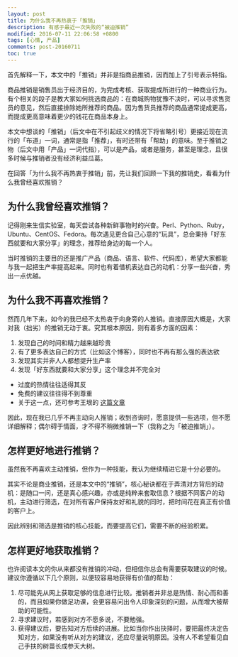 ```yaml
---
layout: post
title: 为什么我不再热衷于「推销」
description: 有感于最近一次失败的“被迫推销”
modified: 2016-07-11 22:06:58 +0800
tags: [心情, 产品]
comments: post-20160711
toc: true
---
```


首先解释一下，本文中的「推销」并非是指商品推销，因而加上了引号表示特指。

商品推销是销售员出于经济目的，为完成考核、获取提成所进行的一种商业行为。有个相关的段子是教大家如何挑选商品的：在商城购物犹豫不决时，可以寻求售货员的意见，然后直接排除她所推荐的商品。因为售货员推荐的商品通常提成更高，而提成更高意味着更少的钱花在商品本身上。

本文中想谈的「推销」（后文中在不引起歧义的情况下将省略引号）更接近现在流行的「布道」一词，通常是指「推荐」，有时还带有「帮助」的意味。至于推销之物（后文中用「产品」一词代指），可以是产品，或者是服务，甚至是理念，且很多时候与推销者没有经济利益瓜葛。

在回答「为什么我不再热衷于推销」前，先让我们回顾一下我的推销史，看看为什么我曾经喜欢推销？

## 为什么我曾经喜欢推销？

记得刚来生信实验室，每天尝试各种新鲜事物时的兴奋。Perl、Python、Ruby，Ubuntu、CentOS、Fedora。每次遇见更合自己心意的“玩具”，总会秉持「好东西就要和大家分享」的理念，推荐给身边的每一个人。

当时推销的主要目的还是推广产品（商品、语言、软件、代码库），希望大家都能与我一起把生产率提高起来。同时也有着借机表达自己的动机：分享一些兴奋，秀出一点优越。

## 为什么我不再喜欢推销？

然而几年下来，如今的我已经不太热衷于向身旁的人推销。直接原因大概是，大家对我（拙劣）的推销无动于衷。究其根本原因，则有着多方面的因素：

1. 发现自己的时间和精力越来越珍贵
2. 有了更多表达自己的方式（比如这个博客），同时也不再有那么强的表达欲
3. 发现其实并非人人都想提升生产率
4. 发现「好东西就要和大家分享」这个理念并不完全对
  - 过度的热情往往适得其反
  - 免费的建议往往得不到尊重
  - 关于这一点，还可参考王垠的 [这篇文章](http://www.yinwang.org/blog-cn/2016/06/22/plan-change)

因此，现在我已几乎不再主动向人推销；收到咨询时，愿意提供一些选项，但不愿详细解释；偶尔碍于情面，才不得不稍微推销一下（我称之为「被迫推销」）。

## 怎样更好地进行推销？

虽然我不再喜欢主动推销，但作为一种技能，我认为继续精进它是十分必要的。

其实不论是商业推销，还是本文中的“推销”，核心秘诀都在于弄清对方背后的动机：是随口一问，还是真心感兴趣，亦或是纯粹来套取信息？根据不同客户的动机，主动进行筛选，在对所有客户保持友好和礼貌的同时，把时间花在真正有价值的客户上。

因此辨别和筛选是推销的核心技能，而要提高它们，需要不断的经验积累。

## 怎样更好地获取推销？

也许阅读本文的你从来都没有推销的冲动，但相信你总会有需要获取建议的时候。建议你遵循以下几个原则，以便较容易地获得有价值的帮助：

1. 尽可能先从网上获取足够的信息进行比较。推销者并非总是热情、耐心而和善的，而且如果你做足功课，会更容易问出令人印象深刻的问题，从而增大被帮助的可能性。
2. 寻求建议时，若感到对方不愿多说，不要勉强。
3. 获得建议后，要告知对方后续的进展。比如当你作出抉择时，要把最终决定告知对方，如果没有听从对方的建议，还应尽量说明原因。没有人不希望看见自己手扶的树苗长成参天大树。
